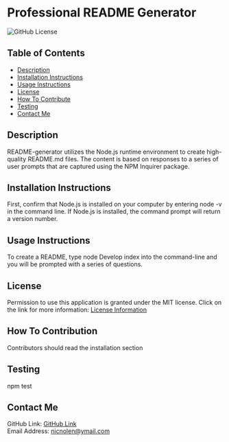 # Professional README Generator
  ![GitHub License](https://img.shields.io/badge/license-MIT-important)

  ## Table of Contents
  - [Description](#description)
  - [Installation Instructions](#installation-instructions)
  - [Usage Instructions](#usage-instructions)
  - [License](#license)
  - [How To Contribute](#how-to-contribute)
  - [Testing](#testing)
  - [Contact Me](#contact-me)

  ## Description
  README-generator utilizes the Node.js runtime environment to create high-quality README.md files. The content is based on responses to a series of user prompts that are captured using the NPM Inquirer package.

  ## Installation Instructions
  First, confirm that Node.js is installed on your computer by entering node -v in the command line. If Node.js is installed, the command prompt will return a version number.

  ## Usage Instructions
  To create a README, type node Develop index into the command-line and you will be prompted with a series of questions.

  ## License
  Permission to use this application is granted under the MIT license.
  Click on the link for more information: [License Information](https://opensource.org/licenses/MIT)

  ## How To Contribution
  Contributors should read the installation section

  ## Testing
  npm test

  ## Contact Me
  GitHub Link: [GitHub Link](https://github.com/nicnolen)<br>
  Email Address: <nicnolen@ymail.com>
